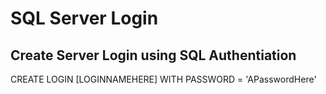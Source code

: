# SQL Server Login

## Create Server Login using SQL Authentiation
CREATE LOGIN [LOGINNAMEHERE] WITH PASSWORD = 'APasswordHere'